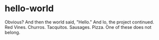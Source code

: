 # hello-world
Obvious?
And then the world said, "Hello."
And lo, the project continued. 
Red Vines. Churros. Tacquitos. Sausages. Pizza. One of these does not belong. 
